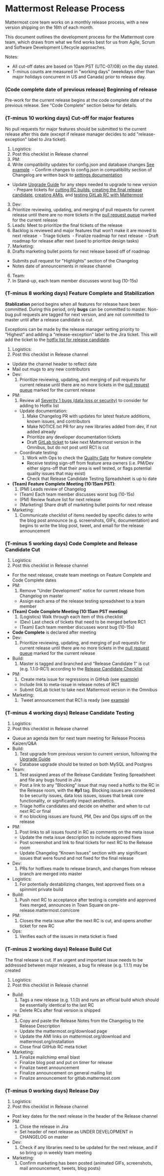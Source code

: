 # Mattermost Release Process

Mattermost core team works on a monthly release process, with a new version shipping on the 16th of each month. 

This document outlines the development process for the Mattermost core team, which draws from what we find works best for us from Agile, Scrum and Software Development Lifecycle approaches.

Notes: 
- All cut-off dates are based on 10am PST (UTC-07/08) on the day stated. 
- T-minus counts are measured in "working days" (weekdays other than major holidays concurrent in US and Canada) prior to release day.

### (Code complete date of previous release) Beginning of release

Pre-work for the current release begins at the code complete date of the previous release. See "Code Complete" section below for details.

### (T-minus 10 working days) Cut-off for major features

No pull requests for major features should be submitted to the current release after this date (except if release manager decides to add "release-exception" label to Jira ticket).

1. Logistics:
  1. Post this checklist in Release channel 
2. PM:
  1. Write compatibility updates for config.json and database changes [See example](https://github.com/mattermost/platform/blob/master/CHANGELOG.md#compatibility)
  - Confirm changes to config.json in compatibility section of Changelog are written back to [settings documentation](https://github.com/mattermost/platform/blob/master/doc/install/Configuration-Settings.md)
  - Update [Upgrade Guide](https://github.com/mattermost/platform/blob/master/doc/install/Upgrade-Guide.md) for any steps needed to upgrade to new version
  - Prepare tickets for [cutting RC builds](https://mattermost.atlassian.net/browse/PLT-985), [creating the final release candidate](https://mattermost.atlassian.net/browse/PLT-986), [creating AMIs](https://mattermost.atlassian.net/browse/PLT-1213), and [testing GitLab RC with Mattermost](https://mattermost.atlassian.net/browse/PLT-1013)
3. Dev:
  1. Prioritize reviewing, updating, and merging of pull requests for current release until there are no more tickets in the [pull request queue](https://github.com/mattermost/platform/pulls) marked for the current release 
4. Leads: Meet to prioritize the final tickets of the release   
  1. Backlog is reviewed and major features that won’t make it are moved to next release
  - Triage tickets
  - Finalize roadmap for next release
  - Draft roadmap for release after next (used to prioritize design tasks)
5. Marketing:
  1. Drafts marketing bullet points for next release based off of roadmap
  - Submits pull request for "Highlights" section of the Changelog
  - Notes date of announcements in release channel
6. Team:
  1. In Stand-up, each team member discusses worst bug (10-15s)
 
### (T-minus 8 working days) Feature Complete and Stabilization

**Stablization** period begins when all features for release have been committed. During this period, only **bugs** can be committed to master. Non-bug pull requests are tagged for next version, and are not committed to master until after a release candidate is cut.

Exceptions can be made by the release manager setting priority to "Highest" and adding a "release-exception" label to the Jira ticket. This will add the ticket to the [hotfix list for release candidate](https://mattermost.atlassian.net/issues/?filter=10204).

1. Logistics:
  1. Post this checklist in Release channel
  - Update the channel header to reflect date
  - Mail out mugs to any new contributors
- Dev:
  1. Prioritize reviewing, updating, and merging of pull requests for current release until there are no more tickets in the [pull request queue](https://github.com/mattermost/platform/pulls) marked for the current release 
- PM:
  1. Review all [Severity 1 bugs (data loss or security)](https://mattermost.atlassian.net/secure/IssueNavigator.jspa?mode=hide&requestId=10600) to consider for adding to Hotfix list
  - Update documentation:
    1. Make Changelog PR with updates for latest feature additions, known issues, and contributors
    - Make NOTICE.txt PR for any new libraries added from dev, if not added already 
    - Prioritize any developer documentation tickets
    - Draft [GitLab ticket](https://gitlab.com/gitlab-org/omnibus-gitlab/issues/942) to take next Mattermost version in the Omnibus, but do not post until RC1 is cut
  - Coordinate testing:
    1. Work with Ops to check the [Quality Gate](https://github.com/mattermost/process/blob/master/release/quality-gates.md) for feature complete
    - Receive testing sign-off from feature area owners (i.e. PM/Dev either signs-off that their area is well tested, or flags potential quality issues that may exist)
    - Check that Release Candidate Testing Spreadsheet is up to date
- **(Team) Feature Complete Meeting (10:15am PST)**:
  1. (PM) Leads review of Changelog
  - (Team) Each team member discusses worst bug (10-15s) 
  - (PM) Review feature list for next release
  - (Marketing) Share draft of marketing bullet points for next release
- Marketing:
  1. Communicate checklist of items needed by specific dates to write the blog post announce (e.g. screenshots, GIFs, documentation) and begins to write the blog post, tweet, and email for the release announcement

### (T-minus 5 working days) Code Complete and Release Candidate Cut 

1. Logistics:
  1. Post this checklist in Release channel 
  - For the next release, create team meetings on Feature Complete and Code Complete dates
- PM: 
  1. Remove "Under Development" notice for current release from Changelog on master 
  - Assign each area of the release testing spreadsheet to a team member
- **(Team) Code Complete Meeting (10:15am PST meeting)** 
  1. (Logistics) Walk through each item of this checklist
  - (Dev) Last check of tickets that need to be merged before RC1
  - (Team) Each team member discusses worst bug (10-15s) 
- **Code Complete** is declared after meeting
- Dev:
  1. Prioritize reviewing, updating, and merging of pull requests for current release until there are no more tickets in the [pull request queue](https://github.com/mattermost/platform/pulls) marked for the current release 
- Build:
  1. Master is tagged and branched and “Release Candidate 1″ is cut (e.g. 1.1.0-RC1) according to the [Release Candidate Checklist](https://github.com/mattermost/process/blob/master/release/create-release-candidate.md)
- PM:
  1.  Create meta issue for regressions in GitHub (see [example](https://github.com/mattermost/platform/issues/574))
  - Include link to meta-issue in release notes of RC1
  - Submit GitLab ticket to take next Mattermost version in the Omnibus
- Marketing:
  1.  Tweet announcement that RC1 is ready (see [example](https://twitter.com/mattermosthq/status/664172166368264192))
 
### (T-minus 4 working days) Release Candidate Testing 

1. Logistics:
  1. Post this checklist in Release channel
  - Queue an agenda item for next team meeting for Release Process Kaizen/Q&A
- Build:
  1. Test upgrade from previous version to current version, following the [Upgrade Guide](https://github.com/mattermost/platform/blob/master/doc/install/Upgrade-Guide.md) 
  - Database upgrade should be tested on both MySQL and Postgres
- Team:
  1. Test assigned areas of the Release Candidate Testing Spreadsheet and file any bugs found in Jira
  - Post a link to any "Blocking" issue that may need a hotfix to the RC in the Release room, with the **#p1** tag. Blocking issues are considered to be security issues, data loss issues, issues that break core functionality, or significantly impact aesthetics. 
  - Triage hotfix candidates and decide on whether and when to cut next RC or final
  - If no blocking issues are found, PM, Dev and Ops signs off on the release
- PM:
  1. Post links to all issues found in RC as comments on the meta issue
  - Update the meta issue description to include approved fixes
  - Post screenshot and link to final tickets for next RC to the Release room
  - Update Changelog “Known Issues” section with any significant issues that were found and not fixed for the final release
- Dev:
  1. PRs for hotfixes made to release branch, and changes from release branch are merged into master
- Logistics:
  1. For potentially destabilizing changes, test approved fixes on a spinmint private build
- Build: 
  1. Push next RC to acceptance after testing is complete and approved fixes merged, announces in Town Square on pre-release.mattermost.com/core
- PM:
  1. Closes the meta issue after the next RC is cut, and opens another ticket for new RC
- Ops:
  1. Verifies each of the issues in meta ticket is fixed
 
### (T-minus 2 working days) Release Build Cut

The final release is cut. If an urgent and important issue needs to be addressed between major releases, a bug fix release (e.g. 1.1.1) may be created

1. Logistics:
  1. Post this checklist in Release channel 
- Build:
  1. Tags a new release (e.g. 1.1.0) and runs an official build which should be essentially identical to the last RC
  - Delete RCs after final version is shipped
- PM:
  1. Copy and paste the Release Notes from the Changelog to the Release Description
  - Update the mattermost.org/download page
  - Update the AMI links on mattermost.org/download and mattermost.org/installation
  - Close final GitHub RC meta ticket
- Marketing:
  1. Finalize mailchimp email blast
  - Finalize blog post and put on timer for release
  - Finalize tweet announcement
  - Finalize announcement on general mailing list
  - Finalize announcement for gitlab.mattermost.com

### (T-minus 0 working days) Release Day

1. Logistics: 
  1. Post this checklist in Release channel 
  - Post key dates for the next release in the header of the Release channel
- PM:
  1. Close the release in Jira
  - Set header of next release as UNDER DEVELOPMENT in CHANGELOG on master
- Dev:
  1. Check if any libraries need to be updated for the next release, and if so bring up in weekly team meeting
- Marketing:
  1. Confirm marketing has been posted (animated GIFs, screenshots, mail announcement, tweets, blog posts)
